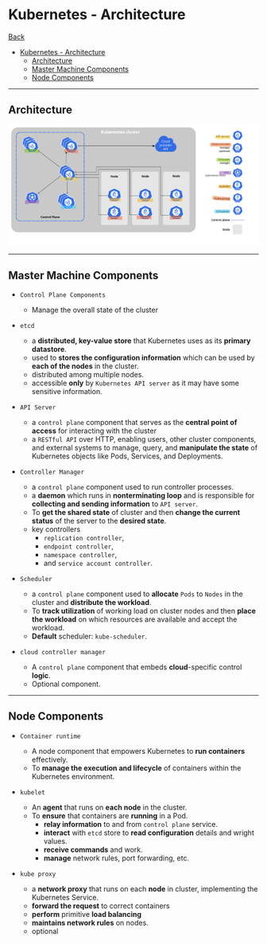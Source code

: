 # Kubernetes - Architecture

[Back](../../index.md)

- [Kubernetes - Architecture](#kubernetes---architecture)
  - [Architecture](#architecture)
  - [Master Machine Components](#master-machine-components)
  - [Node Components](#node-components)

---

## Architecture

![kub_architecture](./pic/kub_architecture.png)

---

## Master Machine Components

- `Control Plane Components`

  - Manage the overall state of the cluster

- `etcd`

  - a **distributed, key-value store** that Kubernetes uses as its **primary datastore**.
  - used to **stores the configuration information** which can be used by **each of the nodes** in the cluster.
  - distributed among multiple nodes.
  - accessible **only** by `Kubernetes API server` as it may have some sensitive information.

- `API Server`

  - a `control plane` component that serves as the **central point of access** for interacting with the cluster
  - a `RESTful API` over HTTP, enabling users, other cluster components, and external systems to manage, query, and **manipulate the state** of Kubernetes objects like Pods, Services, and Deployments.

- `Controller Manager`

  - a `control plane` component used to run controller processes.
  - a **daemon** which runs in **nonterminating loop** and is responsible for **collecting and sending information** to `API server`.
  - To **get the shared state** of cluster and then **change the current status** of the server to the **desired state**.
  - key controllers
    - `replication controller`,
    - `endpoint controller`,
    - `namespace controller`,
    - and `service account controller`.

- `Scheduler`

  - a `control plane` component used to **allocate** `Pods` to `Nodes` in the cluster and **distribute the workload**.
  - To **track utilization** of working load on cluster nodes and then **place the workload** on which resources are available and accept the workload.
  - **Default** scheduler: `kube-scheduler`.

- `cloud controller manager`
  - A `control plane` component that embeds **cloud**-specific control **logic**.
  - Optional component.

---

## Node Components

- `Container runtime`

  - A node component that empowers Kubernetes to **run containers** effectively.
  - To **manage the execution and lifecycle** of containers within the Kubernetes environment.

- `kubelet`

  - An **agent** that runs on **each node** in the cluster.
  - To **ensure** that containers are **running** in a Pod.
    - **relay information** to and from `control plane` service.
    - **interact** with `etcd` store to **read configuration** details and wright values.
    - **receive commands** and work.
    - **manage** network rules, port forwarding, etc.

- `kube proxy`
  - a **network proxy** that runs on each **node** in cluster, implementing the Kubernetes Service.
  - **forward the request** to correct containers
  - **perform** primitive **load balancing**
  - **maintains network rules** on nodes.
  - optional
